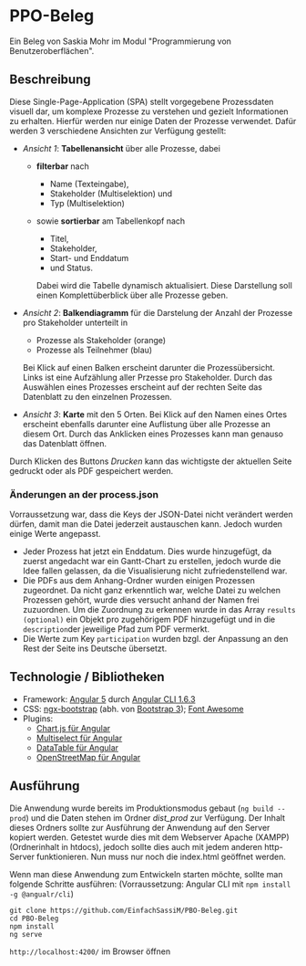 # PPO-Beleg
Ein Beleg von Saskia Mohr im Modul "Programmierung von Benutzeroberflächen".
## Beschreibung
Diese Single-Page-Application (SPA) stellt vorgegebene Prozessdaten visuell dar, um komplexe Prozesse zu verstehen und gezielt Informationen zu erhalten. Hierfür werden nur einige Daten der Prozesse verwendet. Dafür werden 3 verschiedene Ansichten zur Verfügung gestellt:

- *Ansicht 1*: **Tabellenansicht** über alle Prozesse, dabei 
    - **filterbar** nach 
        - Name (Texteingabe), 
        - Stakeholder (Multiselektion)  und
        - Typ (Multiselektion)
    - sowie **sortierbar** am Tabellenkopf nach
        - Titel,
        - Stakeholder,
        - Start- und Enddatum
        - und Status.         

        Dabei wird die Tabelle dynamisch aktualisiert. Diese Darstellung soll einen Komplettüberblick über alle Prozesse geben.
- *Ansicht 2*: **Balkendiagramm** für die Darstelung der Anzahl der Prozesse pro Stakeholder unterteilt in
    - Prozesse als Stakeholder (orange)
    - Prozesse als Teilnehmer (blau)    

    Bei Klick auf einen Balken erscheint darunter die Prozessübersicht. Links ist eine Aufzählung aller Przesse pro Stakeholder. Durch das Auswählen eines Prozesses erscheint auf der rechten Seite das Datenblatt zu den einzelnen Prozessen.

- *Ansicht 3*: **Karte** mit den 5 Orten. Bei Klick auf den Namen eines Ortes erscheint ebenfalls darunter eine Auflistung über alle Prozesse an diesem Ort. Durch das Anklicken eines Prozesses kann man genauso das Datenblatt öffnen. 


Durch Klicken des Buttons *Drucken* kann das wichtigste der aktuellen Seite gedruckt oder als PDF gespeichert werden.

### Änderungen an der process.json          
Vorraussetzung war, dass die Keys der JSON-Datei nicht verändert werden dürfen, damit man die Datei jederzeit austauschen kann. Jedoch wurden einige Werte angepasst.
- Jeder Prozess hat jetzt ein Enddatum. Dies wurde hinzugefügt, da zuerst angedacht war ein Gantt-Chart zu erstellen, jedoch wurde die Idee fallen gelassen, da die Visualisierung nicht zufriedenstellend war.
- Die PDFs aus dem Anhang-Ordner wurden einigen Prozessen zugeordnet. Da nicht ganz erkenntlich war, welche Datei zu welchen Prozessen gehört, wurde dies versucht anhand der Namen frei zuzuordnen. Um die Zuordnung zu erkennen wurde in das Array `results (optional)` ein Objekt pro zugehörigem PDF hinzugefügt und in die `description`der jeweilige Pfad zum PDF vermerkt.
- Die Werte zum Key `participation` wurden bzgl. der Anpassung an den Rest der Seite ins Deutsche übersetzt.

## Technologie / Bibliotheken

- Framework: [Angular 5](https://angular.io) durch [Angular CLI 1.6.3](https://cli.angular.io)
- CSS: [ngx-bootstrap](https://valor-software.com/ngx-bootstrap/#/) (abh. von [Bootstrap 3](http://getbootstrap.com/docs/3.3/)); [Font Awesome](https://fontawesome.com)
- Plugins: 
    - [Chart.js für Angular](https://github.com/emn178/angular2-chartjs) 
    - [Multiselect für Angular](https://cuppalabs.github.io/components/multiselectDropdown/)
    - [DataTable für Angular](https://github.com/mariuszfoltak/angular2-datatable)
    - [OpenStreetMap für Angular](https://github.com/quentin-ol/ngx-openlayers)

## Ausführung
Die Anwendung wurde bereits im Produktionsmodus gebaut (`ng build --prod`) und die Daten stehen im Ordner *dist_prod* zur Verfügung. Der Inhalt dieses Ordners sollte zur Ausführung der Anwendung auf den Server kopiert werden. Getestet wurde dies mit dem Webserver Apache (XAMPP) (Ordnerinhalt in htdocs), jedoch sollte dies auch mit jedem anderen http-Server funktionieren. Nun muss nur noch die index.html geöffnet werden.

Wenn man diese Anwendung zum Entwickeln starten möchte, sollte man folgende Schritte ausführen:              (Vorraussetzung: Angular CLI mit `npm install -g @angualr/cli`)
```
git clone https://github.com/EinfachSassiM/PBO-Beleg.git
cd PBO-Beleg
npm install
ng serve
```
`http://localhost:4200/` im Browser öffnen

